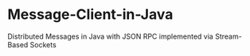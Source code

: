 # Message-Client-in-Java
Distributed Messages in Java with JSON RPC implemented via Stream-Based Sockets
